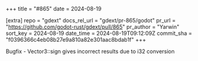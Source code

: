 +++
title = "#865"
date = 2024-08-19

[extra]
repo = "gdext"
docs_rel_url = "gdext/pr-865/godot"
pr_url = "https://github.com/godot-rust/gdext/pull/865"
pr_author = "Yarwin"
sort_key = 2024-08-19
date_time = 2024-08-19T09:12:09Z
commit_sha = "f0396366c4eb08b27e9a810a82e301aac8bdab1f"
+++

Bugfix - Vector3::sign gives incorrect results due to i32 conversion
